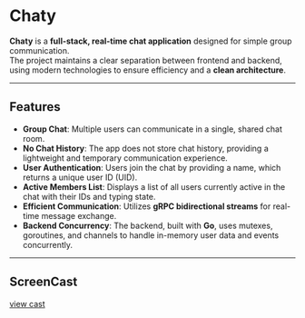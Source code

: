 # Chaty

**Chaty** is a **full-stack, real-time chat application** designed for simple group communication.  
The project maintains a clear separation between frontend and backend, using modern technologies to ensure efficiency and a **clean architecture**.  

---

## Features
- **Group Chat**: Multiple users can communicate in a single, shared chat room.  
- **No Chat History**: The app does not store chat history, providing a lightweight and temporary communication experience.  
- **User Authentication**: Users join the chat by providing a name, which returns a unique user ID (UID).  
- **Active Members List**: Displays a list of all users currently active in the chat with their IDs and typing state.  
- **Efficient Communication**: Utilizes **gRPC bidirectional streams** for real-time message exchange.  
- **Backend Concurrency**: The backend, built with **Go**, uses mutexes, goroutines, and channels to handle in-memory user data and events concurrently.  

---

## ScreenCast
[view cast](screencast/Screencast1.webm)
